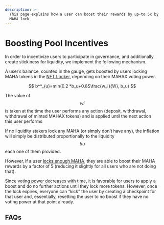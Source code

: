 ```yaml
---
description: >-
  This page explains how a user can boost their rewards by up-to 5x by holding a
  MAHA lock
---
```


# Boosting Pool Incentives

In order to incentivize users to participate in governance, and additionally create stickiness for liquidity, we implement the following mechanism.&#x20;

A user’s balance, counted in the gauge, gets boosted by users locking MAHA tokens in the [NFT Locker](../locking-mechanism/), depending on their MAHAX voting power.&#x20;

$$
b^*_{u}=min(0.2 *b_u+0.8S\frac{w_i}{W}, 
 b_u)
$$

The value of $$wi$$ is taken at the time the user performs any action (deposit, withdrawal, withdrawal of minted MAHAX tokens) and is applied until the next action this user performs.

If no liquidity stakers lock any MAHA (or simply don’t have any), the inflation will simply be distributed proportionally to the liquidity $$bu$$ each one of them provided.&#x20;

However, if a user [locks enough MAHA](../locking-mechanism/), they are able to boost their MAHA rewards by a factor of 5 (reducing it slightly for all users who are not doing that).

Since [voting power decreases with time](broken-reference), it is favorable for users to apply a boost and do no further actions until they lock more tokens. However, once the lock expires, everyone can “kick” the user by creating a checkpoint for that user and, essentially, resetting the user to no boost if they have no voting power at that point already.

## FAQs
